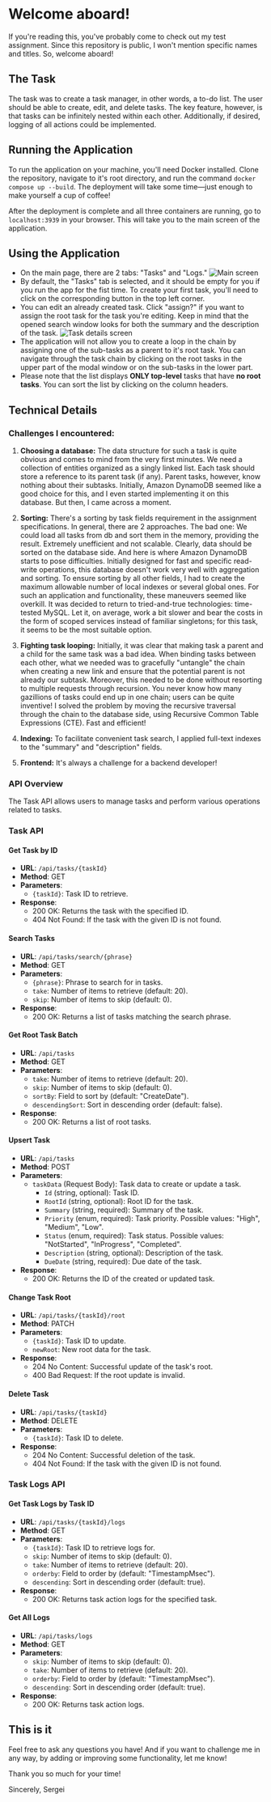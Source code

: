 
# Welcome aboard!

If you're reading this, you've probably come to check out my test assignment. Since this repository is public, I won't mention specific names and titles. So, welcome aboard!

## The Task

The task was to create a task manager, in other words, a to-do list. The user should be able to create, edit, and delete tasks. The key feature, however, is that tasks can be infinitely nested within each other. Additionally, if desired, logging of all actions could be implemented.

## Running the Application

To run the application on your machine, you'll need Docker installed. Clone the repository, navigate to it's root directory, and run the command `docker compose up --build`. The deployment will take some time—just enough to make yourself a cup of coffee!

After the deployment is complete and all three containers are running, go to `localhost:3939` in your browser. This will take you to the main screen of the application.

## Using the Application

- On the main page, there are 2 tabs: "Tasks" and "Logs."
  ![Main screen](docs/screenshot-1.png?raw=true "Main screen")
- By default, the "Tasks" tab is selected, and it should be empty for you if you run the app for the fist time. To create your first task, you'll need to click on the corresponding button in the top left corner.
- You can edit an already created task. Click "assign?" if you want to assign the root task for the task you're editing. Keep in mind that the opened search window looks for both the summary and the description of the task.
  ![Task details screen](docs/screenshot-2.png?raw=true "Task details screen")
- The application will not allow you to create a loop in the chain by assigning one of the sub-tasks as a parent to it's root task. You can navigate through the task chain by clicking on the root tasks in the upper part of the modal window or on the sub-tasks in the lower part.
- Please note that the list displays **ONLY top-level** tasks that have **no root tasks**. You can sort the list by clicking on the column headers.

## Technical Details

### Challenges I encountered:

1. **Choosing a database:**
   The data structure for such a task is quite obvious and comes to mind from the very first minutes. We need a collection of entities organized as a singly linked list. Each task should store a reference to its parent task (if any). Parent tasks, however, know nothing about their subtasks.
   Initially, Amazon DynamoDB seemed like a good choice for this, and I even started implementing it on this database. But then, I came across a moment.

2. **Sorting:**
   There's a sorting by task fields requirement in the assignment specifications. In general, there are 2 approaches. The bad one: We could load all tasks from db and sort them in the memory, providing the result. Extremely unefficient and not scalable. Clearly, data should be sorted on the database side. And here is where Amazon DynamoDB starts to pose difficulties. Initially designed for fast and specific read-write operations, this database doesn't work very well with aggregation and sorting. To ensure sorting by all other fields, I had to create the maximum allowable number of local indexes or several global ones. For such an application and functionality, these maneuvers seemed like overkill. It was decided to return to tried-and-true technologies: time-tested MySQL. Let it, on average, work a bit slower and bear the costs in the form of scoped services instead of familiar singletons; for this task, it seems to be the most suitable option.

3. **Fighting task looping:**
   Initially, it was clear that making task a parent and a child for the same task was a bad idea. When binding tasks between each other, what we needed was to gracefully "untangle" the chain when creating a new link and ensure that the potential parent is not already our subtask. Moreover, this needed to be done without resorting to multiple requests through recursion. You never know how many gazillions of tasks could end up in one chain; users can be quite inventive! I solved the problem by moving the recursive traversal through the chain to the database side, using Recursive Common Table Expressions (CTE). Fast and efficient!

4. **Indexing:**
   To facilitate convenient task search, I applied full-text indexes to the "summary" and "description" fields.

5. **Frontend:**
   It's always a challenge for a backend developer!

### API Overview

The Task API allows users to manage tasks and perform various operations related to tasks.

### Task API

#### Get Task by ID

- **URL**: `/api/tasks/{taskId}`
- **Method**: GET
- **Parameters**:
  - `{taskId}`: Task ID to retrieve.
- **Response**:
  - 200 OK: Returns the task with the specified ID.
  - 404 Not Found: If the task with the given ID is not found.

#### Search Tasks

- **URL**: `/api/tasks/search/{phrase}`
- **Method**: GET
- **Parameters**:
  - `{phrase}`: Phrase to search for in tasks.
  - `take`: Number of items to retrieve (default: 20).
  - `skip`: Number of items to skip (default: 0).
- **Response**:
  - 200 OK: Returns a list of tasks matching the search phrase.

#### Get Root Task Batch

- **URL**: `/api/tasks`
- **Method**: GET
- **Parameters**:
  - `take`: Number of items to retrieve (default: 20).
  - `skip`: Number of items to skip (default: 0).
  - `sortBy`: Field to sort by (default: "CreateDate").
  - `descendingSort`: Sort in descending order (default: false).
- **Response**:
  - 200 OK: Returns a list of root tasks.

#### Upsert Task

- **URL**: `/api/tasks`
- **Method**: POST
- **Parameters**:
  - `taskData` (Request Body): Task data to create or update a task.
    - `Id` (string, optional): Task ID.
    - `RootId` (string, optional): Root ID for the task.
    - `Summary` (string, required): Summary of the task.
    - `Priority` (enum, required): Task priority. Possible values: "High", "Medium", "Low".
    - `Status` (enum, required): Task status. Possible values: "NotStarted", "InProgress", "Completed".
    - `Description` (string, optional): Description of the task.
    - `DueDate` (string, required): Due date of the task.
- **Response**:
  - 200 OK: Returns the ID of the created or updated task.

#### Change Task Root

- **URL**: `/api/tasks/{taskId}/root`
- **Method**: PATCH
- **Parameters**:
  - `{taskId}`: Task ID to update.
  - `newRoot`: New root data for the task.
- **Response**:
  - 204 No Content: Successful update of the task's root.
  - 400 Bad Request: If the root update is invalid.

#### Delete Task

- **URL**: `/api/tasks/{taskId}`
- **Method**: DELETE
- **Parameters**:
  - `{taskId}`: Task ID to delete.
- **Response**:
  - 204 No Content: Successful deletion of the task.
  - 404 Not Found: If the task with the given ID is not found.

### Task Logs API

#### Get Task Logs by Task ID

- **URL**: `/api/tasks/{taskId}/logs`
- **Method**: GET
- **Parameters**:
  - `{taskId}`: Task ID to retrieve logs for.
  - `skip`: Number of items to skip (default: 0).
  - `take`: Number of items to retrieve (default: 20).
  - `orderby`: Field to order by (default: "TimestampMsec").
  - `descending`: Sort in descending order (default: true).
- **Response**:
  - 200 OK: Returns task action logs for the specified task.

#### Get All Logs

- **URL**: `/api/tasks/logs`
- **Method**: GET
- **Parameters**:
  - `skip`: Number of items to skip (default: 0).
  - `take`: Number of items to retrieve (default: 20).
  - `orderby`: Field to order by (default: "TimestampMsec").
  - `descending`: Sort in descending order (default: true).
- **Response**:
  - 200 OK: Returns task action logs.

## This is it

Feel free to ask any questions you have! And if you want to challenge me in any way, by adding or improving some functionality, let me know!

Thank you so much for your time!

Sincerely, Sergei
